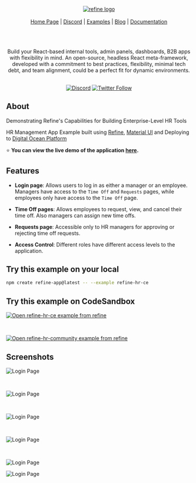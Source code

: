 <div align="center" style="margin: 30px;">
<a href="https://refine.dev/">
  <img alt="refine logo" src="https://refine.ams3.cdn.digitaloceanspaces.com/example-readmes/refine-hr-do/readme.png">
</a>

</br>
</br>

<div align="center">
    <a href="https://refine.dev">Home Page</a> |
    <a href="https://discord.gg/refine">Discord</a> |
    <a href="https://refine.dev/examples/">Examples</a> |
    <a href="https://refine.dev/blog/">Blog</a> |
    <a href="https://refine.dev/docs/">Documentation</a>
</div>
</div>

</br>
</br>

<div align="center">Build your React-based internal tools, admin panels, dashboards, B2B apps with flexibility in mind.
An open-source, headless React meta-framework, developed with a commitment to best practices, flexibility, minimal tech debt, and team alignment, could be a perfect fit for dynamic environments.

<br />
<br />

[![Discord](https://img.shields.io/discord/837692625737613362.svg?label=&logo=discord&logoColor=ffffff&color=7389D8&labelColor=6A7EC2)](https://discord.gg/refine)
[![Twitter Follow](https://img.shields.io/twitter/follow/refine_dev?style=social)](https://twitter.com/refine_dev)

</div>

## About

Demonstrating Refine's Capabilities for Building Enterprise-Level HR Tools

HR Management App Example built using [Refine](https://refine.dev/), [Material UI](https://mui.com/material-ui/) and Deploying to [Digital Ocean Platform](https://www.digitalocean.com/)

⭐ **You can view the live demo of the application [here](https://refine-hr-community-4nihf.ondigitalocean.app).**

## Features

- **Login page**: Allows users to log in as either a manager or an employee. Managers have access to the `Time Off` and `Requests` pages, while employees only have access to the `Time Off` page.

- **Time Off pages**: Allows employees to request, view, and cancel their time off. Also managers can assign new time offs.

- **Requests page**: Accessible only to HR managers for approving or rejecting time off requests.

- **Access Control**: Different roles have different access levels to the application.

## Try this example on your local

```bash
npm create refine-app@latest -- --example refine-hr-ce
```

## Try this example on CodeSandbox

[![Open refine-hr-ce example from refine](https://codesandbox.io/static/img/play-codesandbox.svg)](https://codesandbox.io/embed/github/refinedev/refine/tree/master/examples/refine-hr-ce?view=preview&theme=dark&codemirror=1)

<br/>

[![Open refine-hr-community example from refine](https://codesandbox.io/static/img/play-codesandbox.svg)](https://codesandbox.io/embed/github/refinedev/refine/tree/master/examples/refine-hr-community?view=preview&theme=dark&codemirror=1)

## Screenshots

![Login Page](https://refine.ams3.cdn.digitaloceanspaces.com/example-readmes/refine-hr-do/login.png)

 <br />

![Login Page](https://refine.ams3.cdn.digitaloceanspaces.com/example-readmes/refine-hr-do/manager-dashboard.png)

 <br />

![Login Page](https://refine.ams3.cdn.digitaloceanspaces.com/example-readmes/refine-hr-do/employee-request.png)

 <br />

![Login Page](https://refine.ams3.cdn.digitaloceanspaces.com/example-readmes/refine-hr-do/manager-approve.png)

 <br />

![Login Page](https://refine.ams3.cdn.digitaloceanspaces.com/example-readmes/refine-hr-do/manager.png)
<br />

![Login Page](https://refine.ams3.cdn.digitaloceanspaces.com/example-readmes/refine-hr-do/request-edit.png)

 <br />
